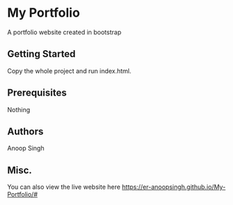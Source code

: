 # My Portfolio
A portfolio website created in bootstrap

## Getting Started
Copy the whole project and run index.html.

## Prerequisites
Nothing

## Authors
Anoop Singh

## Misc.
You can also view the live website here https://er-anoopsingh.github.io/My-Portfolio/#
